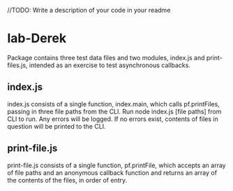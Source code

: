 //TODO:  Write a description of your code in your readme

# lab-Derek

Package contains three test data files and two modules, index.js and print-files.js, intended as an exercise to test asynchronous callbacks.

## index.js

index.js consists of a single function, index.main, which calls pf.printFiles, passing in three file paths from the CLI. Run node index.js [file paths] from CLI to run. Any errors will be logged. If no errors exist, contents of files in question will be printed to the CLI.

## print-file.js

print-file.js consists of a single function, pf.printFile, which accepts an array of file paths and an anonymous callback function and returns an array of the contents of the files, in order of entry.
